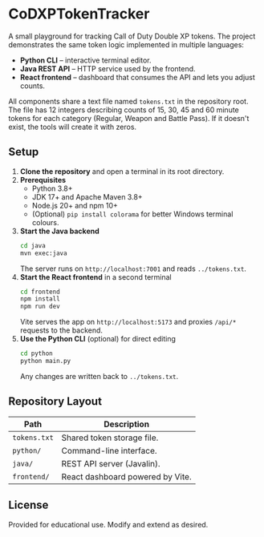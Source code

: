 # CoDXPTokenTracker

A small playground for tracking Call of Duty Double XP tokens. The project demonstrates the same token logic implemented in multiple languages:

- **Python CLI** – interactive terminal editor.
- **Java REST API** – HTTP service used by the frontend.
- **React frontend** – dashboard that consumes the API and lets you adjust counts.

All components share a text file named `tokens.txt` in the repository root. The file has 12 integers describing counts of 15, 30, 45 and 60 minute tokens for each category (Regular, Weapon and Battle Pass). If it doesn't exist, the tools will create it with zeros.

## Setup

1. **Clone the repository** and open a terminal in its root directory.
2. **Prerequisites**
   - Python 3.8+
   - JDK 17+ and Apache Maven 3.8+
   - Node.js 20+ and npm 10+
   - (Optional) `pip install colorama` for better Windows terminal colours.
3. **Start the Java backend**
   ```bash
   cd java
   mvn exec:java
   ```
   The server runs on `http://localhost:7001` and reads `../tokens.txt`.
4. **Start the React frontend** in a second terminal
   ```bash
   cd frontend
   npm install
   npm run dev
   ```
   Vite serves the app on `http://localhost:5173` and proxies `/api/*` requests to the backend.
5. **Use the Python CLI** (optional) for direct editing
   ```bash
   cd python
   python main.py
   ```
   Any changes are written back to `../tokens.txt`.

## Repository Layout

| Path       | Description                     |
|------------|---------------------------------|
| `tokens.txt` | Shared token storage file.     |
| `python/`  | Command-line interface.         |
| `java/`    | REST API server (Javalin).      |
| `frontend/`| React dashboard powered by Vite.|

## License

Provided for educational use. Modify and extend as desired.
